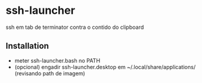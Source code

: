 # ssh-launcher

ssh em tab de terminator contra o contido do clipboard

## Installation

- meter ssh-launcher.bash no PATH
- (opcional) engadir ssh-launcher.desktop em ~/.local/share/applications/ (revisando path de imagem) 
